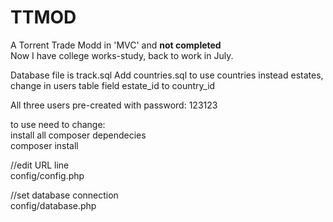 # TTMOD
A Torrent Trade Modd in 'MVC' and <b>not completed</b> <br />
Now I have college works-study, back to work in July.

Database file is track.sql
Add countries.sql to use countries instead estates, change in users table field estate_id to country_id

All three users pre-created with password: 123123

to use need to change: <br>
install all composer dependecies <br>
composer install<br>

//edit URL line <br>
config/config.php <br>

//set database connection <br>
config/database.php
